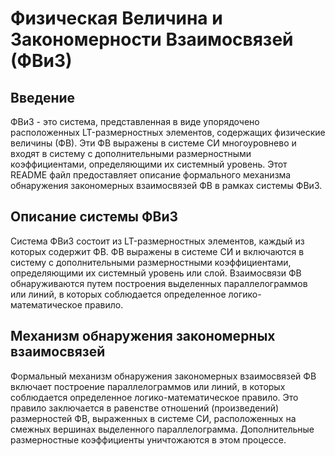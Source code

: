 # Физическая Величина и Закономерности Взаимосвязей (ФВиЗ)

## Введение
ФВиЗ - это система, представленная в виде упорядочено расположенных LT-размерностных элементов, содержащих физические величины (ФВ). Эти ФВ выражены в системе СИ многоуровнево и входят в систему с дополнительными размерностными коэффициентами, определяющими их системный уровень. Этот README файл предоставляет описание формального механизма обнаружения закономерных взаимосвязей ФВ в рамках системы ФВиЗ.

## Описание системы ФВиЗ
Система ФВиЗ состоит из LT-размерностных элементов, каждый из которых содержит ФВ. ФВ выражены в системе СИ и включаются в систему с дополнительными размерностными коэффициентами, определяющими их системный уровень или слой. Взаимосвязи ФВ обнаруживаются путем построения выделенных параллелограммов или линий, в которых соблюдается определенное логико-математическое правило.

## Механизм обнаружения закономерных взаимосвязей
Формальный механизм обнаружения закономерных взаимосвязей ФВ включает построение параллелограммов или линий, в которых соблюдается определенное логико-математическое правило. Это правило заключается в равенстве отношений (произведений) размерностей ФВ, выраженных в системе СИ, расположенных на смежных вершинах выделенного параллелограмма. Дополнительные размерностные коэффициенты уничтожаются в этом процессе.